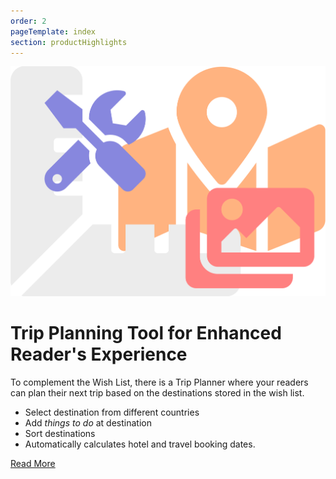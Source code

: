 ```yaml
---
order: 2
pageTemplate: index
section: productHighlights
---
```

![Trip Planner tool](../../../images/feature-tools.svg)

# Trip Planning Tool for **Enhanced Reader's Experience**

To complement the Wish List, there is a Trip Planner where your readers can plan their next trip based on the destinations stored in the wish list.

- Select destination from different countries
- Add _things to do_ at destination
- Sort destinations
- Automatically calculates hotel and travel booking dates.

[Read More](/trip-planner)
